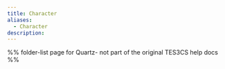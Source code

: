 ```yaml
---
title: Character
aliases:
  - Character
description:
---
```

%% folder-list page for Quartz- not part of the original TES3CS help docs %%